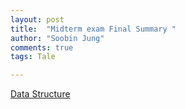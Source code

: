 ```yaml
---
layout: post
title:  "Midterm exam Final Summary "
author: "Soobin Jung"
comments: true
tags: Tale

---
```


[Data Structure](https://soobinthegenius.tistory.com/2) 

